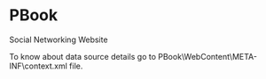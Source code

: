 # PBook
Social Networking Website

To know about data source details go to PBook\WebContent\META-INF\context.xml file.
